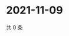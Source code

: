 # 2021-11-09

共 0 条

<!-- BEGIN WEIBO -->
<!-- 最后更新时间 Tue Nov 09 2021 15:00:52 GMT+0800 (China Standard Time) -->

<!-- END WEIBO -->
